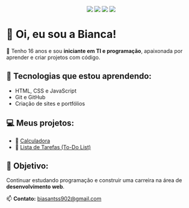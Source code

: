 

<p align="center">
  <img src="https://img.shields.io/badge/HTML5-orange?logo=html5&logoColor=white" />
  <img src="https://img.shields.io/badge/CSS3-blue?logo=css3&logoColor=white" />
  <img src="https://img.shields.io/badge/JavaScript-yellow?logo=javascript&logoColor=white" />
  <img src="https://img.shields.io/badge/GitHub-black?logo=github&logoColor=white" />
</p>

# 👋 Oi, eu sou a Bianca!

💙 Tenho 16 anos e sou **iniciante em TI e programação**, apaixonada por aprender e criar projetos com código.

## 🚀 Tecnologias que estou aprendendo:
- HTML, CSS e JavaScript  
- Git e GitHub  
- Criação de sites e portfólios  

## 💻 Meus projetos:
- 🧮 [Calculadora](https://bianca-pt21.github.io/Calculadora/)  
- 📝 [Lista de Tarefas (To-Do List)](https://bianca-pt21.github.io/to-do-list/)  

## 🌱 Objetivo:
Continuar estudando programação e construir uma carreira na área de **desenvolvimento web**.

📫 **Contato:** [biasantss902@gmail.com](mailto:biasantss902@gmail.com)
